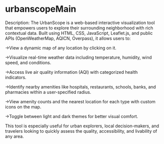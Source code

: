 # urbanscopeMain
Description:
The UrbanScope is a web-based interactive visualization tool that empowers users to explore their surrounding neighborhood with rich contextual data. Built using HTML, CSS, JavaScript, Leaflet.js, and public APIs (OpenWeatherMap, AQICN, Overpass), it allows users to:

->View a dynamic map of any location by clicking on it.

->Visualize real-time weather data including temperature, humidity, wind speed, and conditions.

->Access live air quality information (AQI) with categorized health indicators.

->Identify nearby amenities like hospitals, restaurants, schools, banks, and pharmacies within a user-specified radius.

->View amenity counts and the nearest location for each type with custom icons on the map.

->Toggle between light and dark themes for better visual comfort.

This tool is especially useful for urban explorers, local decision-makers, and travelers looking to quickly assess the quality, accessibility, and livability of any area.



